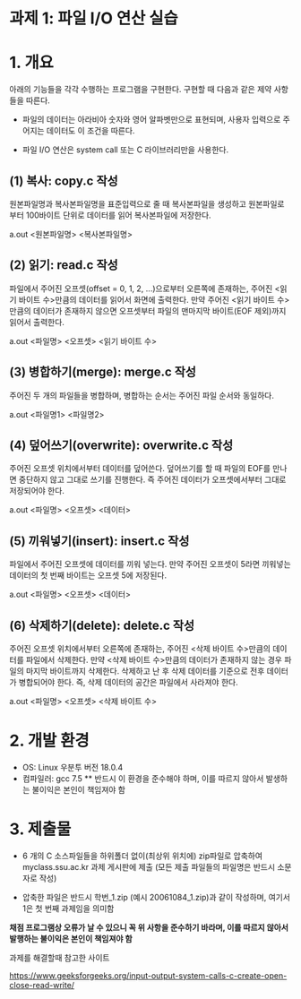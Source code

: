 
# 과제 1: 파일 I/O 연산 실습

# 1. 개요

아래의 기능들을 각각 수행하는 프로그램을 구현한다. 구현할 때 다음과 같은 제약 사항들을 따른다.

- 파일의 데이터는 아라비아 숫자와 영어 알파벳만으로 표현되며, 사용자 입력으로 주어지는 데이터도 이 조건을 따른다.

- 파일 I/O 연산은 system call 또는 C 라이브러리만을 사용한다.

## (1) 복사: copy.c 작성

원본파일명과 복사본파일명을 표준입력으로 줄 때 복사본파일을 생성하고 원본파일로부터 100바이트 단위로 데이터를 읽어 복사본파일에 저장한다.

a.out <원본파일명> <복사본파일명>

## (2) 읽기: read.c 작성

파일에서 주어진 오프셋(offset = 0, 1, 2, ...)으로부터 오른쪽에 존재하는, 주어진 <읽기 바이트 수>만큼의 데이터를 읽어서 화면에 출력한다. 만약 주어진 <읽기 바이트 수>만큼의 데이터가 존재하지 않으면 오프셋부터 파일의 맨마지막 바이트(EOF 제외)까지 읽어서 출력한다.

a.out <파일명> <오프셋> <읽기 바이트 수>

## (3) 병합하기(merge): merge.c 작성

주어진 두 개의 파일들을 병합하며, 병합하는 순서는 주어진 파일 순서와 동일하다.

a.out <파일명1> <파일명2>

## (4) 덮어쓰기(overwrite): overwrite.c 작성

주어진 오프셋 위치에서부터 데이터를 덮어쓴다. 덮어쓰기를 할 때 파일의 EOF를 만나면 중단하지 않고 그대로 쓰기를 진행한다. 즉 주어진 데이터가 오프셋에서부터 그대로 저장되어야 한다.

a.out <파일명> <오프셋> <데이터>

## (5) 끼워넣기(insert): insert.c 작성

파일에서 주어진 오프셋에 데이터를 끼워 넣는다. 만약 주어진 오프셋이 5라면 끼워넣는 데이터의 첫 번째 바이트는 오프셋 5에 저장된다.

a.out <파일명> <오프셋> <데이터>

## (6) 삭제하기(delete): delete.c 작성

주어진 오프셋 위치에서부터 오른쪽에 존재하는, 주어진 <삭제 바이트 수>만큼의 데이터를 파일에서 삭제한다. 만약 <삭제 바이트 수>만큼의 데이터가 존재하지 않는 경우 파일의 마지막 바이트까지 삭제한다. 삭제하고 난 후 삭제 데이터를 기준으로 전후 데이터가 병합되어야 한다. 즉, 삭제 데이터의 공간은 파일에서 사라져야 한다.

a.out <파일명> <오프셋> <삭제 바이트 수>

# 2. 개발 환경
- OS: Linux 우분투 버전 18.0.4
- 컴파일러: gcc 7.5
** 반드시 이 환경을 준수해야 하며, 이를 따르지 않아서 발생하는 불이익은 본인이 책임져야 함


# 3. 제출물

- 6 개의 C 소스파일들을 하위폴더 없이(최상위 위치에) zip파일로 압축하여  myclass.ssu.ac.kr 과제 게시판에 제출 (모든 제출 파일들의 파일명은 반드시 소문자로 작성)

- 압축한 파일은 반드시 학번_1.zip (예시 20061084_1.zip)과 같이 작성하며, 여기서 1은 첫 번째 과제임을 의미함

**채점 프로그램상 오류가 날 수 있으니 꼭 위 사항을 준수하기 바라며, 이를 따르지 않아서 발행하는 불이익은 본인이 책임져야 함**

과제를 해결할때 참고한 사이트 

https://www.geeksforgeeks.org/input-output-system-calls-c-create-open-close-read-write/

